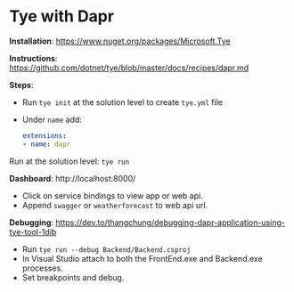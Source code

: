 # Tye with Dapr

**Installation**: https://www.nuget.org/packages/Microsoft.Tye

**Instructions**: https://github.com/dotnet/tye/blob/master/docs/recipes/dapr.md

**Steps**:
- Run `tye init` at the solution level to create `tye.yml` file
- Under `name` add:

    ```yaml
    extensions:
    - name: dapr
    ```

Run at the solution level: `tye run`

**Dashboard**: http://localhost:8000/
- Click on service bindings to view app or web api.
- Append `swagger` or `weatherforecast` to web api url.

**Debugging**: https://dev.to/thangchung/debugging-dapr-application-using-tye-tool-1djb
- Run `tye run --debug Backend/Backend.csproj`
- In Visual Studio attach to both the FrontEnd.exe and Backend.exe processes.
- Set breakpoints and debug.